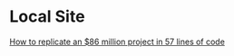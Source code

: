 # Local Site

[How to replicate an $86 million project in 57 lines of code](https://read.acloud.guru/how-i-replicated-an-86-million-project-in-57-lines-of-code-277031330ee9)